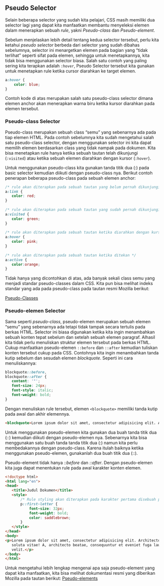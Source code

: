 ## Pseudo Selector

Selain beberapa selector yang sudah kita pelajari, CSS masih memiliki dua selector lagi yang dapat kita manfaatkan membantu menyeleksi elemen dalam menerapkan sebuah *rule*, yakni *Pseudo-class* dan *Pseudo-element*.

Sebelum menjelaskan lebih detail tentang kedua selector tersebut, perlu kita ketahui *pseudo selector* berbeda dari selector yang sudah dibahas sebelumnya, selector ini menargetkan elemen pada bagian yang “tidak terlihat” seperti sifat pada elemen, sehingga untuk menetapkannya, kita tidak bisa menggunakan selector biasa. Salah satu contoh yang paling sering kita terapkan adalah `:hover`, Pseudo Selector tersebut kita gunakan untuk menetapkan rule ketika cursor diarahkan ke target elemen.

```css
a:hover {
    color: blue;
}
```

Contoh kode di atas merupakan salah satu pseudo-class selector dimana elemen anchor akan menerapkan warna biru ketika kursor diarahkan pada elemen tersebut.

### Pseudo-class Selector

Pseudo-class merupakan sebuah class “semu” yang sebenarnya ada pada tiap elemen HTML. Pada contoh sebelumnya kita sudah mengetahui salah satu pseudo-class selector, dengan menggunakan selector ini kita dapat memilih elemen berdasarkan class yang tidak nampak pada dokumen. Kita bisa menetapkan rule hanya ketika sebuah tautan telah dikunjungi (`:visited`) atau ketika sebuah elemen diarahkan dengan kursor (`:hover`).

Untuk menggunakan pseudo-class kita gunakan tanda titik dua (:) pada basic selector kemudian diikuti dengan pseudo-class nya. Berikut contoh penerapan beberapa pseudo-class pada sebuah elemen anchor:

```css
/* rule akan diterapkan pada sebuah tautan yang belum pernah dikunjungi */
a:link {
   color: red;
}
 
/* rule akan diterapkan pada sebuah tautan yang sudah pernah dikunjungi */
a:visited {
   color: green;
}
 
/* rule akan diterapkan pada sebuah tautan ketika diarahkan dengan kursor */
a:hover {
   color: pink;
}
 
/* rule akan diterapkan pada sebuah tautan ketika ditekan */
a:active {
   color:orange;
}

```

Tidak hanya yang dicontohkan di atas, ada banyak sekali class semu yang menjadi standar pseudo-classes dalam CSS. Kita pun bisa melihat indeks standar yang ada pada pseudo-class pada tautan resmi Mozilla berikut:

[Pseudo-Classes](https://developer.mozilla.org/en-US/docs/Web/CSS/Pseudo-classes)

### Pseudo-elemen Selector

Sama seperti *pseudo-class*, pseudo-elemen merupakan sebuah elemen “semu” yang sebenarnya ada tetapi tidak tampak secara tertulis pada berkas HTML. Selector ini biasa digunakan ketika kita ingin menambahkan sebuah konten tepat sebelum dan setelah sebuah elemen paragraf. Alhasil kita tidak perlu menuliskan struktur elemen tersebut pada berkas HTML. Cukup manfaatkan pseudo-elemen `::before` dan `::after` kemudian tuliskan konten tersebut cukup pada CSS. Contohnya kita ingin menambahkan tanda kutip sebelum dan sesudah elemen *blockquote*. Seperti ini cara menuliskannya:

```css
blockquote::before,
blockquote::after {
   content: '"';
   font-size: 24px;
   font-style: italic;
   font-weight: bold;
}

```

Dengan menuliskan rule tersebut, elemen `<blockquote>` memiliki tanda kutip pada awal dan akhir elemennya.

```html
<blockquote>Lorem ipsum dolor sit amet, consectetur adipisicing elit. Aut eius error explicabo ipsum molestiae necessitatibus nesciunt possimus reprehenderit sed voluptates. Aliquam aspernatur autem est nobis officia praesentium quas recusandae rem.</blockquote>
```

Untuk menggunakan pseudo-elemen kita gunakan dua buah tanda titik dua (::) kemudian diikuti dengan pseudo-elemen nya. Sebenarnya kita bisa menggunakan satu buah tanda tanda titik dua (:) namun kita perlu membedakannya dengan pseudo-class. Karena itulah baiknya ketika menggunakan pseudo-elemen, gunakanlah dua buah titik dua (::).

Pseudo-element tidak hanya *::before* dan *::after*. Dengan pseudo-elemen kita juga dapat menentukan rule pada awal karakter konten elemen.

```html
<!doctype html>
<html lang="en">
<head>
   <title>Judul Dokumen</title>
   <style>
       /* Rule styling akan diterapkan pada karakter pertama disebuah paragraf */
       p::first-letter {
           font-size: 32px;
           font-weight: bold;
           color: saddlebrown;
       }
   </style>
</head>
<body>
<p>Lorem ipsum dolor sit amet, consectetur adipisicing elit. Architecto deserunt, dicta laudantium quae quam sequi
   soluta vitae! A, architecto beatae, consequuntur et eveniet fuga laudantium molestias praesentium temporibus, unde
   velit.</p>
</body>
</html>
```

Untuk mengetahui lebih lengkap mengenai apa saja pseudo-element yang dapat kita manfaatkan, kita bisa melihat dokumentasi resmi yang diberikan Mozilla pada tautan berikut: [Pseudo-elements](https://developer.mozilla.org/en-US/docs/Web/CSS/Pseudo-elements)

